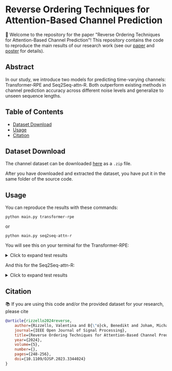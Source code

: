 
# Reverse Ordering Techniques for Attention-Based Channel Prediction

🚀 Welcome to the repository for the paper "Reverse Ordering Techniques for Attention-Based Channel Prediction"! This repository contains the code to reproduce the main results of our research work (see our [paper](https://ieeexplore.ieee.org/document/10363354) and [poster](https://drive.google.com/file/d/1ZnvyI0cnrio184LzqWHd4DsJHV6RagIu/view?usp=sharing) for details).

## Abstract

In our study, we introduce two models for predicting time-varying channels: Transformer-RPE and Seq2Seq-attn-R. Both outperform existing methods in channel prediction accuracy across different noise levels and generalize to unseen sequence lengths.

## Table of Contents

- [Dataset Download](#dataset-download)
- [Usage](#usage)
- [Citation](#citation)

## Dataset Download

The channel dataset can be downloaded [here](https://drive.google.com/file/d/1gTkx6_WYjz9-9l5IUdxURpZ_4DNo4pqi/view?usp=sharing) as a `.zip` file.

After you have downloaded and extracted the dataset, you have put it in the same folder of the source code.

## Usage

You can reproduce the results with these commands:

```
python main.py transformer-rpe
```
or
```
python main.py seq2seq-attn-r
```

You will see this on your terminal for the Transformer-RPE:
<details>
  <summary>Click to expand test results</summary>

<div style="height: 200px; overflow: auto;">

```console
Testing l=16 and delta=4 (same as training): SNR=-5dB   NMSE=0.4747
Testing l=8 and delta=2: SNR=-5dB   NMSE=0.5138
Testing l=14 and delta=6: SNR=-5dB   NMSE=0.574
---------------------------------------------------------------------------
Testing l=16 and delta=4 (same as training): SNR=0dB   NMSE=0.2915
Testing l=8 and delta=2: SNR=0dB   NMSE=0.3225
Testing l=14 and delta=6: SNR=0dB   NMSE=0.4014
---------------------------------------------------------------------------
Testing l=16 and delta=4 (same as training): SNR=5dB   NMSE=0.1808
Testing l=8 and delta=2: SNR=5dB   NMSE=0.1742
Testing l=14 and delta=6: SNR=5dB   NMSE=0.289
---------------------------------------------------------------------------
Testing l=16 and delta=4 (same as training): SNR=10dB   NMSE=0.1127
Testing l=8 and delta=2: SNR=10dB   NMSE=0.0945
Testing l=14 and delta=6: SNR=10dB   NMSE=0.203
---------------------------------------------------------------------------
Testing l=16 and delta=4 (same as training): SNR=15dB   NMSE=0.0711
Testing l=8 and delta=2: SNR=15dB   NMSE=0.0583
Testing l=14 and delta=6: SNR=15dB   NMSE=0.1373
---------------------------------------------------------------------------
Testing l=16 and delta=4 (same as training): SNR=20dB   NMSE=0.0448
Testing l=8 and delta=2: SNR=20dB   NMSE=0.0388
Testing l=14 and delta=6: SNR=20dB   NMSE=0.1074
---------------------------------------------------------------------------
```
</div>
</details>

And this for the Seq2Seq-attn-R:

<details>
  <summary>Click to expand test results</summary>

<div style="height: 200px; overflow: auto;">

```console
Testing l=16 and delta=4 (same as training): SNR=-5dB   NMSE=0.5075
Testing l=8 and delta=2: SNR=-5dB   NMSE=0.519
Testing l=14 and delta=6: SNR=-5dB   NMSE=0.6161
---------------------------------------------------------------------------
Testing l=16 and delta=4 (same as training): SNR=0dB   NMSE=0.3164
Testing l=8 and delta=2: SNR=0dB   NMSE=0.3041
Testing l=14 and delta=6: SNR=0dB   NMSE=0.4243
---------------------------------------------------------------------------
Testing l=16 and delta=4 (same as training): SNR=5dB   NMSE=0.1993
Testing l=8 and delta=2: SNR=5dB   NMSE=0.1876
Testing l=14 and delta=6: SNR=5dB   NMSE=0.2988
---------------------------------------------------------------------------
Testing l=16 and delta=4 (same as training): SNR=10dB   NMSE=0.1217
Testing l=8 and delta=2: SNR=10dB   NMSE=0.118
Testing l=14 and delta=6: SNR=10dB   NMSE=0.2083
---------------------------------------------------------------------------
Testing l=16 and delta=4 (same as training): SNR=15dB   NMSE=0.0739
Testing l=8 and delta=2: SNR=15dB   NMSE=0.0747
Testing l=14 and delta=6: SNR=15dB   NMSE=0.148
---------------------------------------------------------------------------
Testing l=16 and delta=4 (same as training): SNR=20dB   NMSE=0.0466
Testing l=8 and delta=2: SNR=20dB   NMSE=0.0523
Testing l=14 and delta=6: SNR=20dB   NMSE=0.119
---------------------------------------------------------------------------
```
</div>
</details>

## Citation
📚 If you are using this code and/or the provided dataset for your research, please cite

```bibtex
@article{rizzello2024reverse,
    author={Rizzello, Valentina and B{\"o}ck, Benedikt and Joham, Michael and Utschick, Wolfgang},
    journal={IEEE Open Journal of Signal Processing}, 
    title={Reverse Ordering Techniques for Attention-Based Channel Prediction}, 
    year={2024},
    volume={5},
    number={},
    pages={248-256},
    doi={10.1109/OJSP.2023.3344024}
}
```
